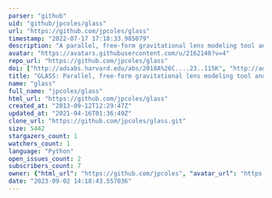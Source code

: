 ```yaml
---
parser: "github"
uid: "github/jpcoles/glass"
url: "https://github.com/jpcoles/glass"
timestamp: "2022-07-17 17:18:33.985079"
description: "A parallel, free-form gravitational lens modeling tool and framework"
avatar: "https://avatars.githubusercontent.com/u/2162148?v=4"
repo_url: "https://github.com/jpcoles/glass"
doi: ["http://adsabs.harvard.edu/abs/2018A%26C....23..115K", "http://adsabs.harvard.edu/abs/2014MNRAS.445.2181C", "https://ui.adsabs.harvard.edu/abs/2018ascl.soft06009C/abstract"]
title: "GLASS: Parallel, free-form gravitational lens modeling tool and framework"
name: "glass"
full_name: "jpcoles/glass"
html_url: "https://github.com/jpcoles/glass"
created_at: "2013-09-12T12:29:47Z"
updated_at: "2021-04-16T01:36:49Z"
clone_url: "https://github.com/jpcoles/glass.git"
size: 5442
stargazers_count: 1
watchers_count: 1
language: "Python"
open_issues_count: 2
subscribers_count: 7
owner: {"html_url": "https://github.com/jpcoles", "avatar_url": "https://avatars.githubusercontent.com/u/2162148?v=4", "login": "jpcoles", "type": "User"}
date: "2023-09-02 14:18:43.557036"
---
```

